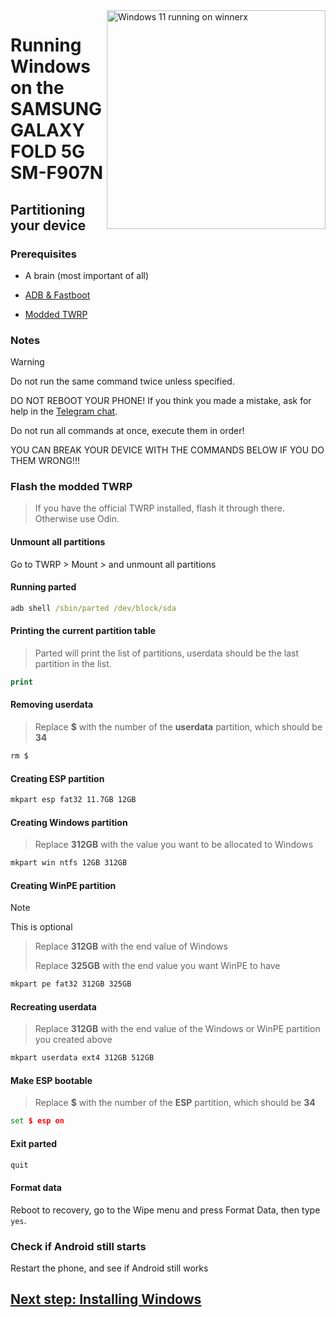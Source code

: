 <img align="right" src="https://github.com/galaxysollector/woa-winnerx/blob/main/winnerx.png" width="350" alt="Windows 11 running on winnerx">

# Running Windows on the SAMSUNG GALAXY FOLD 5G SM-F907N

## Partitioning your device

### Prerequisites
- A brain (most important of all)

- [ADB & Fastboot](https://developer.android.com/studio/releases/platform-tools)
  
- [Modded TWRP](https://github.com/galaxysollector/woa-winnerx/releases/tag/Recovery)


### Notes
> [!WARNING]  
> Do not run the same command twice unless specified.
> 
> DO NOT REBOOT YOUR PHONE! If you think you made a mistake, ask for help in the [Telegram chat](https://t.me/woa_msmnile_issues).
> 
> Do not run all commands at once, execute them in order!
>
> YOU CAN BREAK YOUR DEVICE WITH THE COMMANDS BELOW IF YOU DO THEM WRONG!!!

### Flash the modded TWRP
> If you have the official TWRP installed, flash it through there. Otherwise use Odin.

#### Unmount all partitions
Go to TWRP > Mount > and unmount all partitions

#### Running parted
```cmd
adb shell /sbin/parted /dev/block/sda
```

#### Printing the current partition table
> Parted will print the list of partitions, userdata should be the last partition in the list.
```cmd
print
```

#### Removing userdata
> Replace **$** with the number of the **userdata** partition, which should be **34**
```cmd
rm $
```

#### Creating ESP partition
```cmd
mkpart esp fat32 11.7GB 12GB
```

#### Creating Windows partition
> Replace **312GB** with the value you want to be allocated to Windows
```cmd
mkpart win ntfs 12GB 312GB
```

#### Creating WinPE partition
> [!Note]
> This is optional

> Replace **312GB** with the end value of Windows
>
> Replace **325GB** with the end value you want WinPE to have
```cmd
mkpart pe fat32 312GB 325GB
```

#### Recreating userdata
> Replace **312GB** with the end value of the Windows or WinPE partition you created above
```cmd
mkpart userdata ext4 312GB 512GB
```

#### Make ESP bootable
> Replace **$** with the number of the **ESP** partition, which should be **34**
```cmd
set $ esp on
```

#### Exit parted
```cmd
quit
```

#### Format data
Reboot to recovery, go to the Wipe menu and press Format Data, 
then type `yes`.

### Check if Android still starts
Restart the phone, and see if Android still works

## [Next step: Installing Windows](2-install.md)

















